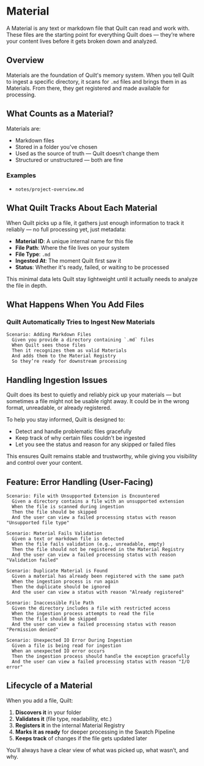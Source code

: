 # Material

A Material is any text or markdown file that Quilt can read and work with. These files are the starting point for everything Quilt does — they’re where your content lives before it gets broken down and analyzed.

## Overview

Materials are the foundation of Quilt's memory system. When you tell Quilt to ingest a specific directory, it scans for `.md` files and brings them in as Materials. From there, they get registered and made available for processing.

## What Counts as a Material?

Materials are:

- Markdown files
- Stored in a folder you've chosen
- Used as the source of truth — Quilt doesn’t change them
- Structured or unstructured — both are fine

### Examples

- `notes/project-overview.md`

## What Quilt Tracks About Each Material

When Quilt picks up a file, it gathers just enough information to track it reliably — no full processing yet, just metadata:

- **Material ID**: A unique internal name for this file
- **File Path**: Where the file lives on your system
- **File Type**: `.md`
- **Ingested At**: The moment Quilt first saw it
- **Status**: Whether it's ready, failed, or waiting to be processed

This minimal data lets Quilt stay lightweight until it actually needs to analyze the file in depth.

## What Happens When You Add Files

### Quilt Automatically Tries to Ingest New Materials

```gherkin
Scenario: Adding Markdown Files
  Given you provide a directory containing `.md` files
  When Quilt sees those files
  Then it recognizes them as valid Materials
  And adds them to the Material Registry
  So they’re ready for downstream processing
```

## Handling Ingestion Issues

Quilt does its best to quietly and reliably pick up your materials — but sometimes a file might not be usable right away. It could be in the wrong format, unreadable, or already registered.

To help you stay informed, Quilt is designed to:

- Detect and handle problematic files gracefully
- Keep track of why certain files couldn't be ingested
- Let you see the status and reason for any skipped or failed files

This ensures Quilt remains stable and trustworthy, while giving you visibility and control over your content.

## Feature: Error Handling (User-Facing)

```gherkin
Scenario: File with Unsupported Extension is Encountered
  Given a directory contains a file with an unsupported extension
  When the file is scanned during ingestion
  Then the file should be skipped
  And the user can view a failed processing status with reason "Unsupported file type"

Scenario: Material Fails Validation
  Given a text or markdown file is detected
  When the file fails validation (e.g., unreadable, empty)
  Then the file should not be registered in the Material Registry
  And the user can view a failed processing status with reason "Validation failed"

Scenario: Duplicate Material is Found
  Given a material has already been registered with the same path
  When the ingestion process is run again
  Then the duplicate should be ignored
  And the user can view a status with reason "Already registered"

Scenario: Inaccessible File Path
  Given the directory includes a file with restricted access
  When the ingestion process attempts to read the file
  Then the file should be skipped
  And the user can view a failed processing status with reason "Permission denied"

Scenario: Unexpected IO Error During Ingestion
  Given a file is being read for ingestion
  When an unexpected IO error occurs
  Then the ingestion process should handle the exception gracefully
  And the user can view a failed processing status with reason "I/O error"
```

## Lifecycle of a Material

When you add a file, Quilt:

1. **Discovers it** in your folder
2. **Validates it** (file type, readability, etc.)
3. **Registers it** in the internal Material Registry
4. **Marks it as ready** for deeper processing in the Swatch Pipeline
5. **Keeps track** of changes if the file gets updated later

You’ll always have a clear view of what was picked up, what wasn’t, and why.
